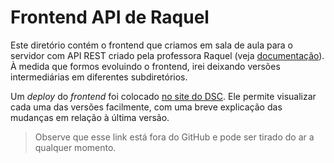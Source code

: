 # Frontend API de Raquel

Este diretório contém o frontend que criamos em sala de aula para
o servidor com API REST criado pela professora Raquel (veja
[documentação](https://docs.google.com/document/d/1Y2HxqO7Nfm-VMxHZ6ehvJdRja5hsm_hC2Q_DICYLp4U/preview)). À medida
que formos evoluindo o frontend, irei deixando versões
intermediárias em diferentes subdiretórios.

Um _deploy_ do _frontend_ foi colocado [no site do
DSC](http://www.dsc.ufcg.edu.br/~dalton/psoft/frontend). Ele
permite visualizar cada uma das versões facilmente, com uma breve
explicação das mudanças em relação à última versão. 

> Observe que esse link está fora do GitHub e pode ser tirado do
> ar a qualquer momento.
